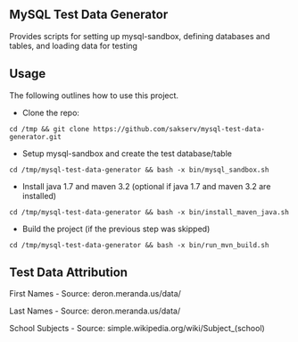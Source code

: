 MySQL Test Data Generator
-------------------------

Provides scripts for setting up mysql-sandbox, defining databases and tables, and loading data for testing

Usage
-----

The following outlines how to use this project.

* Clone the repo:
```
cd /tmp && git clone https://github.com/sakserv/mysql-test-data-generator.git
```

* Setup mysql-sandbox and create the test database/table
```
cd /tmp/mysql-test-data-generator && bash -x bin/mysql_sandbox.sh
```

* Install java 1.7 and maven 3.2 (optional if java 1.7 and maven 3.2 are installed)
```
cd /tmp/mysql-test-data-generator && bash -x bin/install_maven_java.sh
```

* Build the project (if the previous step was skipped)
```
cd /tmp/mysql-test-data-generator && bash -x bin/run_mvn_build.sh
```

Test Data Attribution
---------------------
First Names - Source: deron.meranda.us/data/

Last Names - Source: deron.meranda.us/data/

School Subjects - Source: simple.wikipedia.org/wiki/Subject_(school)
